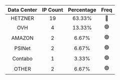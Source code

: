 | Data Center | IP Count | Percentage | Freq |
|:------------:|:--------:|:-----------:|:-----:|
| HETZNER | 19 | 63.33% | 🔴 |
| OVH | 4 | 13.33% | 🟢 |
| AMAZON | 2 | 6.67% | 🟢 |
| PSINet | 2 | 6.67% | 🟢 |
| Contabo | 1 | 3.33% | 🟢 |
| OTHER | 2 | 6.67% | 🟢 |